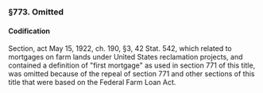 ### §773. Omitted ###

#### Codification ####

Section, act May 15, 1922, ch. 190, §3, 42 Stat. 542, which related to mortgages on farm lands under United States reclamation projects, and contained a definition of "first mortgage" as used in section 771 of this title, was omitted because of the repeal of section 771 and other sections of this title that were based on the Federal Farm Loan Act.